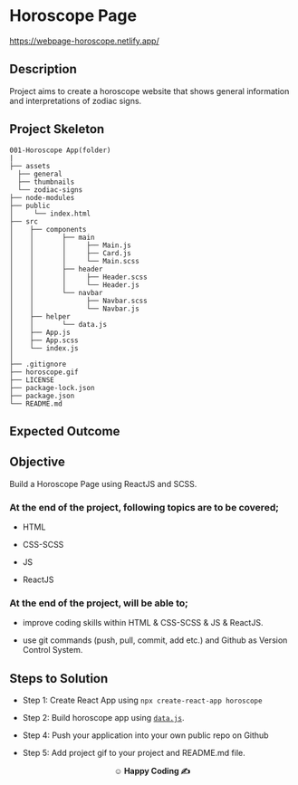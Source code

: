 # Horoscope Page

https://webpage-horoscope.netlify.app/

## Description

Project aims to create a horoscope website that shows general information and interpretations of zodiac signs.

## Project Skeleton

```
001-Horoscope App(folder)
|
├── assets
  ├── general
  ├── thumbnails
  └── zodiac-signs
├── node-modules
├── public
│     └── index.html
├── src
│    ├── components
│    │       ├── main
│    │       │     ├── Main.js
│    │       │     ├── Card.js
│    │       │     └── Main.scss
│    │       ├── header
│    │       │     ├── Header.scss
│    │       │     └── Header.js
│    │       └── navbar
│    │             ├── Navbar.scss
│    │             └── Navbar.js
│    ├── helper
│    │       └── data.js
│    ├── App.js
│    ├── App.scss
│    └── index.js
│
├── .gitignore
├── horoscope.gif
├── LICENSE
├── package-lock.json
├── package.json
└── README.md
```

## Expected Outcome



## Objective

Build a Horoscope Page using ReactJS and SCSS.

### At the end of the project, following topics are to be covered;

- HTML

- CSS-SCSS

- JS

- ReactJS

### At the end of the project, will be able to;

- improve coding skills within HTML & CSS-SCSS & JS & ReactJS.

- use git commands (push, pull, commit, add etc.) and Github as Version Control System.

## Steps to Solution

- Step 1: Create React App using `npx create-react-app horoscope`

- Step 2: Build horoscope app using [`data.js`](./data.js).

- Step 4: Push your application into your own public repo on Github

- Step 5: Add project gif to your project and README.md file.

**<p align="center">&#9786; Happy Coding &#9997;</p>**
